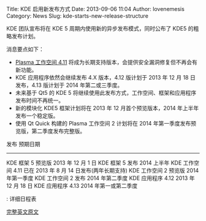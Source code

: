 Title: KDE 启用新发布方式
Date: 2013-09-06 11:04
Author: lovenemesis
Category: News
Slug: kde-starts-new-release-structure

KDE 团队宣布将在 KDE 5 周期内使用新的异步发布模式，同时公布了 KDE5
的粗略发布计划。

消息要点如下：

-   [Plasma 工作空间 4.11](http://linuxtoy.org/archives/kde-4-11.html)
    将成为长期支持版本，会提供安全漏洞修复但不再会有新功能。
-   KDE 应用程序依然会继续发布 4.X 版本，4.12 版计划于 2013 年 12 月 18
    日发布，4.13 版计划于 2014 年第二或三季度。
-   未来基于 Qt5 的 KDE 5
    将继续使用此发布方式，工作空间、框架和应用程序发布时间不再统一。
-   新的模块化 KDE5 框架计划将在 2013 年 12 月首个预览版本，2014
    年上半年发布一个稳定版。
-   使用 Qt Quick 构建的 Plasma 工作空间 2 计划将在 2014
    年第一季度发布预览版，第二季度发布完整版。

  发布                    预期日期
  ----------------------- -------------------------------------------
  KDE 框架 5 预览版       2013 年 12 月 1 日
  KDE 框架 5 发布         2014 上半年
  KDE 工作空间 4.11       已在 2013 年 8 月 14 日发布(两年长期支持)
  KDE 工作空间 2 预览版   2014 年第一季度
  KDE 工作空间 2 发布     2014 年第二季度
  KDE 应用程序 4.12       2013 年 12 月 18 日
  KDE 应用程序 4.13       2014 年第一或第二季度

  : 详细日程表

[完整英文原文](http://dot.kde.org/2013/09/04/kde-release-structure-evolves)
